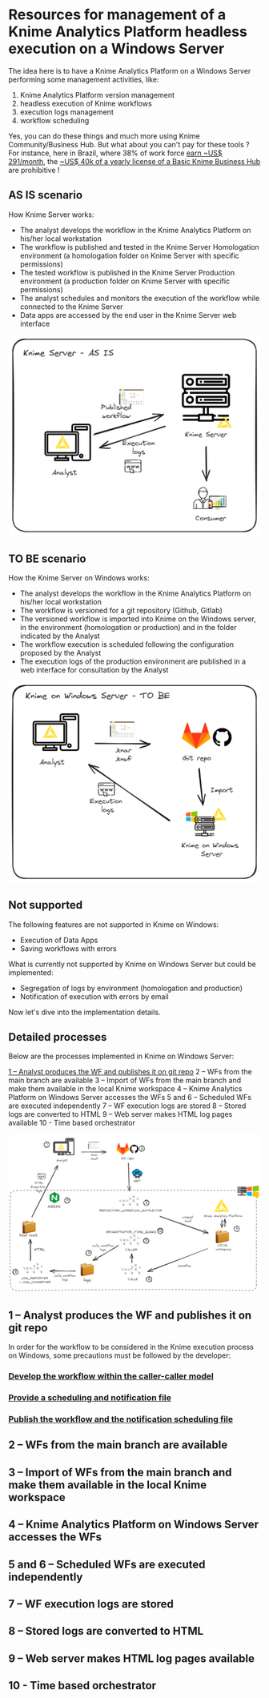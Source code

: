 # Resources for management of a Knime Analytics Platform headless execution on a Windows Server

The idea here is to have a Knime Analytics Platform on a Windows Server performing some management activities, like:

1) Knime Analytics Platform version management
2) headless execution of Knime workflows
3) execution logs management
4) workflow scheduling

Yes, you can do these things and much more using Knime Community/Business Hub. But what about you can't pay for these tools ? For instance, here in Brazil, where 38% of work force [earn ~US$ 291/month](https://countryeconomy.com/national-minimum-wage/brazil), the [~US$ 40k of a yearly license of a Basic Knime Business Hub](https://www.knime.com/knime-hub-pricing) are prohibitive !

## AS IS scenario

How Knime Server works:

- The analyst develops the workflow in the Knime Analytics Platform on his/her local workstation
- The workflow is published and tested in the Knime Server Homologation environment (a homologation folder on Knime Server with specific permissions)
- The tested workflow is published in the Knime Server Production environment (a production folder on Knime Server with specific permissions)
- The analyst schedules and monitors the execution of the workflow while connected to the Knime Server
- Data apps are accessed by the end user in the Knime Server web interface

<picture>
 <source media="(prefers-color-scheme: dark)" srcset="images/knime_server_AS_IS_EN.png">
 <source media="(prefers-color-scheme: light)" srcset="images/knime_server_AS_IS_EN.png">
 <img alt="AS IS scenario" src="images/knime_server_AS_IS_EN.png">
</picture>

## TO BE scenario

How the Knime Server on Windows works:

- The analyst develops the workflow in the Knime Analytics Platform on his/her local workstation
- The workflow is versioned for a git repository (Github, Gitlab)
- The versioned workflow is imported into Knime on the Windows server, in the environment (homologation or production) and in the folder indicated by the Analyst
- The workflow execution is scheduled following the configuration proposed by the Analyst
- The execution logs of the production environment are published in a web interface for consultation by the Analyst

<picture>
 <source media="(prefers-color-scheme: dark)" srcset="images/knime_server_TO_BE_EN.png">
 <source media="(prefers-color-scheme: light)" srcset="images/knime_server_TO_BE_EN.png">
 <img alt="TO BE scenario" src="images/knime_server_TO_BE_EN.png">
</picture>

## Not supported

The following features are not supported in Knime on Windows:

- Execution of Data Apps
- Saving workflows with errors

What is currently not supported by Knime on Windows Server but could be implemented:

- Segregation of logs by environment (homologation and production)
- Notification of execution with errors by email

Now let's dive into the implementation details.

## Detailed processes

Below are the processes implemented in Knime on Windows Server:

[1 – Analyst produces the WF and publishes it on git repo](#1_-_analyst_produces_the_wf_and_publishes_it_on_git_repo)
2 – WFs from the main branch are available
3 – Import of WFs from the main branch and make them available in the local Knime workspace
4 – Knime Analytics Platform on Windows Server accesses the WFs
5 and 6 – Scheduled WFs are executed independently
7 – WF execution logs are stored
8 – Stored logs are converted to HTML
9 – Web server makes HTML log pages available
10 - Time based orchestrator

<picture>
 <source media="(prefers-color-scheme: dark)" srcset="images/knime_on_windows_how_things_work_EN.png">
 <source media="(prefers-color-scheme: light)" srcset="images/knime_on_windows_how_things_work_EN.png">
 <img alt="Technical details about Knime on Windows" src="images/knime_on_windows_how_things_work_EN.png">
</picture>

## 1 – Analyst produces the WF and publishes it on git repo

In order for the workflow to be considered in the Knime execution process on Windows, some precautions must be followed by the developer:

### [Develop the workflow within the caller-caller model](develop_the_workflow_within_the_caller-caller_model)
### [Provide a scheduling and notification file](provide_a_scheduling_and_notification_file)
### [Publish the workflow and the notification scheduling file](publish_the_workflow_and_the_notification_scheduling_file)


## 2 – WFs from the main branch are available
## 3 – Import of WFs from the main branch and make them available in the local Knime workspace
## 4 – Knime Analytics Platform on Windows Server accesses the WFs
## 5 and 6 – Scheduled WFs are executed independently
## 7 – WF execution logs are stored
## 8 – Stored logs are converted to HTML
## 9 – Web server makes HTML log pages available
## 10 - Time based orchestrator